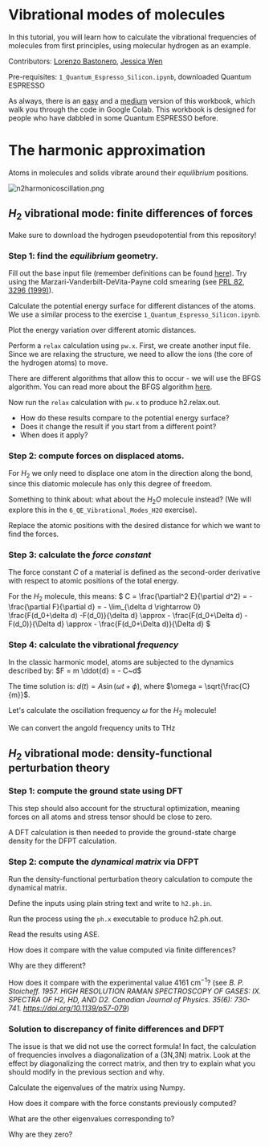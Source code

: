 # Vibrational modes of molecules

In this tutorial, you will learn how to calculate the vibrational frequencies of molecules from first principles, using molecular hydrogen as an example.

Contributors: [Lorenzo Bastonero](https://github.com/bastonero), [Jessica Wen](https://github.com/JessicaWen-PhD)

Pre-requisites: `1_Quantum_Espresso_Silicon.ipynb`, downloaded Quantum ESPRESSO

As always, there is an [easy](https://github.com/MosaicGroupCMU/African-MRS-Tutorials/blob/772f86d662fa5c5be12784931acd3a98cc121ca9/Google-Colab/5_QE_Vibrational_Modes_H2_Easy.ipynb) and a [medium](https://github.com/MosaicGroupCMU/African-MRS-Tutorials/blob/772f86d662fa5c5be12784931acd3a98cc121ca9/Google-Colab/5_QE_Vibrational_Modes_H2_Medium.ipynb) version of this workbook, which walk you through the code in Google Colab. This workbook is designed for people who have dabbled in some Quantum ESPRESSO before.

# The harmonic approximation

Atoms in molecules and solids vibrate around their _equilibrium_ positions.

![n2harmonicoscillation.png](https://upload.wikimedia.org/wikipedia/commons/a/aa/N2ground.png)

## $H_2$ vibrational mode: finite differences of forces

Make sure to download the hydrogen pseudopotential from this repository!

### Step 1: find the _equilibrium_ geometry.

Fill out the base input file (remember definitions can be found [here](https://www.ecosia.org/search?q=quantum+espresso+input+file&addon=chrome&addonversion=6.0.4&method=topbar&addon=opensearch)). Try using the Marzari-Vanderbilt-DeVita-Payne cold smearing (see [PRL 82, 3296 (1999)](https://journals.aps.org/prl/abstract/10.1103/PhysRevLett.82.3296)).

Calculate the potential energy surface for different distances of the atoms. We use a similar process to the exercise `1_Quantum_Espresso_Silicon.ipynb`.

Plot the energy variation over different atomic distances.

Perform a `relax` calculation using `pw.x`. First, we create another input file. Since we are relaxing the structure, we need to allow the ions (the core of the hydrogen atoms) to move.

There are different algorithms that allow this to occur - we will use the BFGS algorithm. You can read more about the BFGS algorithm [here](https://paulino.princeton.edu/courses/cee8813H/2020/class_notes/4_9_20/Online4_2_Newton%20&%20Quasi-Newton_Algorithms.pdf).

Now run the `relax` calculation with `pw.x` to produce h2.relax.out.

- How do these results compare to the potential energy surface?
- Does it change the result if you start from a different point?
- When does it apply?

### Step 2: compute forces on displaced atoms.

For $H_2$ we only need to displace one atom in the direction along the bond, since this diatomic molecule has only this degree of freedom.

Something to think about: what about the $H_2O$ molecule instead? (We will explore this in the `6_QE_Vibrational_Modes_H2O` exercise).

Replace the atomic positions with the desired distance for which we want to find the forces.

### Step 3: calculate the _force constant_

The force constant _C_ of a material is defined as the second-order derivative with respect to atomic positions of the total energy.

For the $H_2$ molecule, this means:
$
C = \frac{\partial^2 E}{\partial d^2}
= - \frac{\partial F}{\partial d}
= - \lim_{\delta d \rightarrow 0} \frac{F(d_0+\delta d) -F(d_0)}{\delta d}
\approx - \frac{F(d_0+\Delta d) -F(d_0)}{\Delta d}
\approx - \frac{F(d_0+\Delta d)}{\Delta d}
$

### Step 4: calculate the vibrational _frequency_

In the classic harmonic model, atoms are subjected to the dynamics described by: $F = m \ddot{d} = - C~d$

The time solution is: $d(t) = A \sin(\omega t + \phi)$, where $\omega = \sqrt{\frac{C}{m}}$.

Let's calculate the oscillation frequency $\omega$ for the $H_2$ molecule!

We can convert the angold frequency units to THz

## $H_2$ vibrational mode: density-functional perturbation theory

### Step 1: compute the ground state using DFT

This step should also account for the structural optimization, meaning forces on all atoms and stress tensor should be close to zero.

A DFT calculation is then needed to provide the ground-state charge density for the DFPT calculation.

### Step 2: compute the _dynamical matrix_ via DFPT

Run the density-functional perturbation theory calculation to compute the dynamical matrix.

Define the inputs using plain string text and write to `h2.ph.in`.

Run the process using the `ph.x` executable to produce h2.ph.out.

Read the results using ASE.

How does it compare with the value computed via finite differences?

Why are they different?

How does it compare with the experimental value 4161 $\mathrm{cm}^{-1}$?
(see _B. P. Stoicheff. 1957. HIGH RESOLUTION RAMAN SPECTROSCOPY OF GASES: IX. SPECTRA OF H2, HD, AND D2. Canadian Journal of Physics. 35(6): 730-741. https://doi.org/10.1139/p57-079_)

### Solution to discrepancy of finite differences and DFPT

The issue is that we did not use the correct formula! In fact, the calculation of frequencies involves a diagonalization of a (3N,3N) matrix. Look at the effect by diagonalizing the correct matrix, and then try to explain what you should modify in the previous section and why.

Calculate the eigenvalues of the matrix using Numpy.

How does it compare with the force constants previously computed?

What are the other eigenvalues corresponding to?

Why are they zero?
